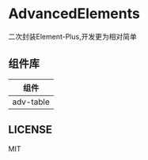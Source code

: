 # AdvancedElements

二次封装Element-Plus,开发更为相对简单

## 组件库

| 组件 |
| --- |
| adv-table |


## LICENSE

MIT
